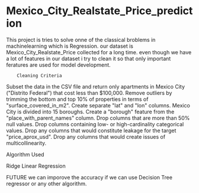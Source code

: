 # Mexico_City_Realstate_Price_prediction

This project is tries to solve onne of the classical broblems in machinelearning which is Regression.
our dataset is Mexico_City_Realstate_Price collected for a long time.
even though we have a lot of features in our dataset i try to clean it so that only important feratures are used for model development.

        Cleaning Criteria

Subset the data in the CSV file and return only apartments in Mexico City ("Distrito Federal") that cost less than $100,000.
Remove outliers by trimming the bottom and top 10% of properties in terms of "surface_covered_in_m2".
Create separate "lat" and "lon" columns.
Mexico City is divided into 15 boroughs. Create a "borough" feature from the "place_with_parent_names" column.
Drop columns that are more than 50% null values.
Drop columns containing low- or high-cardinality categorical values.
Drop any columns that would constitute leakage for the target "price_aprox_usd".
Drop any columns that would create issues of multicollinearity.

 Algorithm Used

Ridge Linear Regression

FUTURE
we can imporove the accuracy if we can use 
Decision Tree regressor   or any other algorithm.
